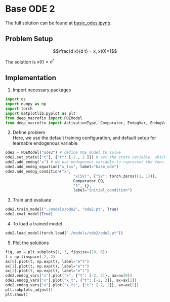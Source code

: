 # Base ODE 2

The full solution can be found at <a href="https://github.com/rotmanfinhub/deep-macrofin/blob/develop/examples/basic_examples/basic_odes.ipynb" target="_blank">basic_odes.ipynb</a>.

## Problem Setup
$$\frac{d x}{d t} = x, x(0)=1$$

The solution is $x(t)=e^t$

## Implementation

1. Import necessary packages
```py
import os
import numpy as np
import torch
import matplotlib.pyplot as plt
from deep_macrofin import PDEModel
from deep_macrofin import ActivationType, Comparator, EndogVar, EndogVarConditions, EndogEquation
```

2. Define problem  
Here, we use the default training configuration, and default setup for learnable endogenous variable.
```py
ode2 = PDEModel("ode2") # define PDE model to solve
ode2.set_state(["t"], {"t": [-2., 2.]}) # set the state variable, which defines the dimensionality of the problem
ode2.add_endog("x") # we use endogenous variable to represent the function we want to approximate
ode2.add_endog_equation("x_t=x", label="base_ode") 
ode2.add_endog_condition("x", 
                              "x(SV)", {"SV": torch.zeros((1, 1))},
                              Comparator.EQ,
                              "1", {},
                              label="initial_condition") 
```

3. Train and evaluate
```py
ode2.train_model("./models/ode2", "ode2.pt", True)
ode2.eval_model(True)
```

4. To load a trained model
```py
ode2.load_model(torch.load("./models/ode2/ode2.pt"))
```

5. Plot the solutions
```py
fig, ax = plt.subplots(1, 3, figsize=(18, 6))
t = np.linspace(-2, 2)
ax[0].plot(t, np.exp(t), label="e^t")
ax[1].plot(t, np.exp(t), label="e^t")
ax[2].plot(t, np.exp(t), label="e^t")
ode2.endog_vars["x"].plot("x", {"t": [-2, 2]}, ax=ax[0])
ode2.endog_vars["x"].plot("x_t", {"t": [-2, 2]}, ax=ax[1])
ode2.endog_vars["x"].plot("x_tt", {"t": [-2, 2]}, ax=ax[2])
plt.subplots_adjust()
plt.show()
```
